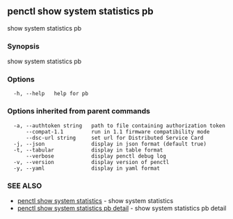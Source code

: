 ## penctl show system statistics pb

show system statistics pb

### Synopsis


show system statistics pb

### Options

```
  -h, --help   help for pb
```

### Options inherited from parent commands

```
  -a, --authtoken string   path to file containing authorization token
      --compat-1.1         run in 1.1 firmware compatibility mode
      --dsc-url string     set url for Distributed Service Card
  -j, --json               display in json format (default true)
  -t, --tabular            display in table format
      --verbose            display penctl debug log
  -v, --version            display version of penctl
  -y, --yaml               display in yaml format
```

### SEE ALSO
* [penctl show system statistics](penctl_show_system_statistics.md)	 - show system statistics
* [penctl show system statistics pb detail](penctl_show_system_statistics_pb_detail.md)	 - show system statistics pb detail

